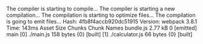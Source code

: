 The compiler is starting to compile...
The compiler is starting a new compilation...
The compilation is starting to optimize files...
The compilation is going to emit files...
Hash: 4fb8f4accb920dc51915
Version: webpack 3.8.1
Time: 143ms
    Asset     Size  Chunks             Chunk Names
bundle.js  2.77 kB       0  [emitted]  main
   [0] ./main.js 158 bytes {0} [built]
   [1] ./calculator.js 66 bytes {0} [built]
